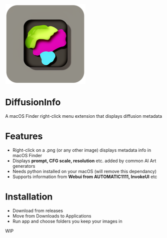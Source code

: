 ![](https://github.com/anastasiuspernat/DiffusionInfo/blob/main/DiffusionInfo/Assets.xcassets/AppIcon.appiconset/icon_256x256.png?raw=true)
# DiffusionInfo
A macOS Finder right-click menu extension that displays diffusion metadata

# Features
- Right-click on a .png (or any other image) displays metadata info in macOS Finder
- Displays **prompt, CFG scale, resolution** etc. added by common AI Art generators
- Needs python installed on your macOS (will remove this dependancy)
- Supports information from **Webui from AUTOMATIC1111, InvokeUI** etc 

# Installation
- Download from releases 
- Move from Downloads to Applications
- Run app and choose folders you keep your images in

WIP